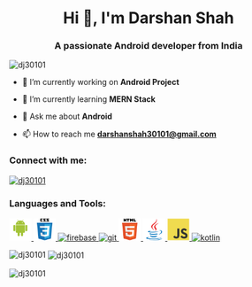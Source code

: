 <h1 align="center">Hi 👋, I'm Darshan Shah</h1>
<h3 align="center">A passionate Android developer from India</h3>

<p align="left"> <img src="https://komarev.com/ghpvc/?username=dj30101&label=Profile%20views&color=0e75b6&style=flat" alt="dj30101" /> </p>

- 🔭 I’m currently working on **Android Project**

- 🌱 I’m currently learning **MERN Stack**

- 💬 Ask me about **Android**

- 📫 How to reach me **darshanshah30101@gmail.com**

<h3 align="left">Connect with me:</h3>
<p align="left">
<a href="https://linkedin.com/in/dj30101" target="blank"><img align="center" src="https://raw.githubusercontent.com/rahuldkjain/github-profile-readme-generator/master/src/images/icons/Social/linked-in-alt.svg" alt="dj30101" height="30" width="40" /></a>
</p>

<h3 align="left">Languages and Tools:</h3>
<p align="left"> <a href="https://developer.android.com" target="_blank" rel="noreferrer"> <img src="https://raw.githubusercontent.com/devicons/devicon/master/icons/android/android-original-wordmark.svg" alt="android" width="40" height="40"/> </a> <a href="https://www.w3schools.com/css/" target="_blank" rel="noreferrer"> <img src="https://raw.githubusercontent.com/devicons/devicon/master/icons/css3/css3-original-wordmark.svg" alt="css3" width="40" height="40"/> </a> <a href="https://firebase.google.com/" target="_blank" rel="noreferrer"> <img src="https://www.vectorlogo.zone/logos/firebase/firebase-icon.svg" alt="firebase" width="40" height="40"/> </a> <a href="https://git-scm.com/" target="_blank" rel="noreferrer"> <img src="https://www.vectorlogo.zone/logos/git-scm/git-scm-icon.svg" alt="git" width="40" height="40"/> </a> <a href="https://www.w3.org/html/" target="_blank" rel="noreferrer"> <img src="https://raw.githubusercontent.com/devicons/devicon/master/icons/html5/html5-original-wordmark.svg" alt="html5" width="40" height="40"/> </a> <a href="https://www.java.com" target="_blank" rel="noreferrer"> <img src="https://raw.githubusercontent.com/devicons/devicon/master/icons/java/java-original.svg" alt="java" width="40" height="40"/> </a> <a href="https://developer.mozilla.org/en-US/docs/Web/JavaScript" target="_blank" rel="noreferrer"> <img src="https://raw.githubusercontent.com/devicons/devicon/master/icons/javascript/javascript-original.svg" alt="javascript" width="40" height="40"/> </a> <a href="https://kotlinlang.org" target="_blank" rel="noreferrer"> <img src="https://www.vectorlogo.zone/logos/kotlinlang/kotlinlang-icon.svg" alt="kotlin" width="40" height="40"/> </a> </p>

<p><img align="left" src="https://github-readme-stats.vercel.app/api/top-langs?username=dj30101&show_icons=true&locale=en&layout=compact" alt="dj30101" /></p>

<p>&nbsp;<img align="center" src="https://github-readme-stats.vercel.app/api?username=dj30101&show_icons=true&locale=en" alt="dj30101" /></p>

<p><img align="center" src="https://github-readme-streak-stats.herokuapp.com/?user=dj30101&" alt="dj30101" /></p>
